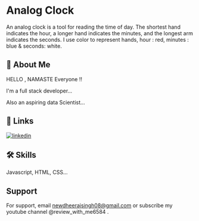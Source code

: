 
# Analog Clock

An analog clock is a tool for reading the time of day. The shortest hand indicates the hour, a longer hand indicates the minutes, and the longest arm indicates the seconds. I use color to represent hands, hour : red, minutes : blue & seconds: white.


## 🚀 About Me
HELLO , NAMASTE Everyone !!

I'm a full stack developer...

Also an aspiring data Scientist...





## 🔗 Links
[![linkedin](https://img.shields.io/badge/linkedin-0A66C2?style=for-the-badge&logo=linkedin&logoColor=white)](https://www.linkedin.com/)

## 🛠 Skills
Javascript, HTML, CSS...


## Support

For support, email newdheerajsingh08@gmail.com or subscribe my youtube  channel @review_with_me6584 .

